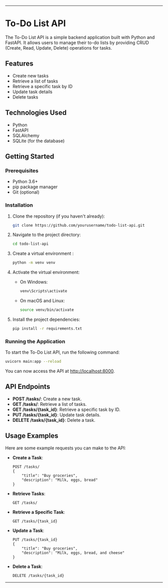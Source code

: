 

---

# To-Do List API

The To-Do List API is a simple backend application built with Python and FastAPI. It allows users to manage their to-do lists by providing CRUD (Create, Read, Update, Delete) operations for tasks.

## Features

- Create new tasks
- Retrieve a list of tasks
- Retrieve a specific task by ID
- Update task details
- Delete tasks

## Technologies Used

- Python
- FastAPI
- SQLAlchemy
- SQLite (for the database)

## Getting Started

### Prerequisites

- Python 3.6+
- pip package manager
- Git (optional)

### Installation

1. Clone the repository (if you haven't already):

   ```bash
   git clone https://github.com/yourusername/todo-list-api.git
   ```

2. Navigate to the project directory:

   ```bash
   cd todo-list-api
   ```

3. Create a virtual environment :

   ```bash
   python -m venv venv
   ```

4. Activate the virtual environment:

   - On Windows:

     ```bash
     venv\Scripts\activate
     ```

   - On macOS and Linux:

     ```bash
     source venv/bin/activate
     ```

5. Install the project dependencies:

   ```bash
   pip install -r requirements.txt
   ```

### Running the Application

To start the To-Do List API, run the following command:

```bash
uvicorn main:app --reload
```

You can now access the API at [http://localhost:8000](http://localhost:8000).

## API Endpoints

- **POST /tasks/**: Create a new task.
- **GET /tasks/**: Retrieve a list of tasks.
- **GET /tasks/{task_id}**: Retrieve a specific task by ID.
- **PUT /tasks/{task_id}**: Update task details.
- **DELETE /tasks/{task_id}**: Delete a task.

## Usage Examples

Here are some example requests you can make to the API:

- **Create a Task**:

  ```http
  POST /tasks/
  {
      "title": "Buy groceries",
      "description": "Milk, eggs, bread"
  }
  ```

- **Retrieve Tasks**:

  ```http
  GET /tasks/
  ```

- **Retrieve a Specific Task**:

  ```http
  GET /tasks/{task_id}
  ```

- **Update a Task**:

  ```http
  PUT /tasks/{task_id}
  {
      "title": "Buy groceries",
      "description": "Milk, eggs, bread, and cheese"
  }
  ```

- **Delete a Task**:

  ```http
  DELETE /tasks/{task_id}
  ```


---

